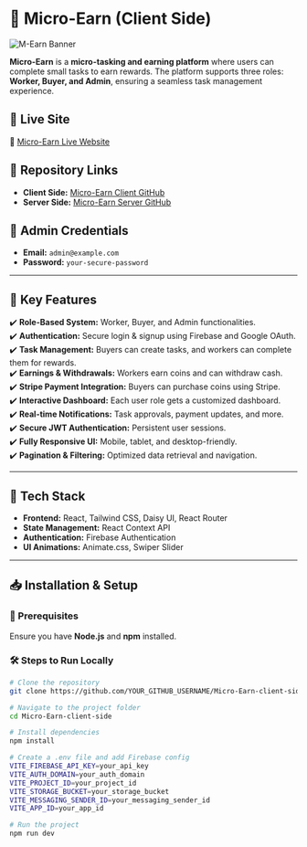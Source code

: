 # 🚀 Micro-Earn (Client Side)

![M-Earn Banner](https://i.ibb.co.com/JFmJRpS8/me.png)

**Micro-Earn** is a **micro-tasking and earning platform** where users can complete small tasks to earn rewards. The platform supports three roles: **Worker, Buyer, and Admin**, ensuring a seamless task management experience.

## 🌟 Live Site  
🔗 [Micro-Earn Live Website](YOUR_LIVE_SITE_URL)  

## 📂 Repository Links  
- **Client Side:** [Micro-Earn Client GitHub](YOUR_CLIENT_REPO_URL)  
- **Server Side:** [Micro-Earn Server GitHub](YOUR_SERVER_REPO_URL)  

## 👤 Admin Credentials  
- **Email:** `admin@example.com`  
- **Password:** `your-secure-password`  

---

## 🚀 Key Features  
✔️ **Role-Based System:** Worker, Buyer, and Admin functionalities.  
✔️ **Authentication:** Secure login & signup using Firebase and Google OAuth.  
✔️ **Task Management:** Buyers can create tasks, and workers can complete them for rewards.  
✔️ **Earnings & Withdrawals:** Workers earn coins and can withdraw cash.  
✔️ **Stripe Payment Integration:** Buyers can purchase coins using Stripe.  
✔️ **Interactive Dashboard:** Each user role gets a customized dashboard.  
✔️ **Real-time Notifications:** Task approvals, payment updates, and more.  
✔️ **Secure JWT Authentication:** Persistent user sessions.  
✔️ **Fully Responsive UI:** Mobile, tablet, and desktop-friendly.  
✔️ **Pagination & Filtering:** Optimized data retrieval and navigation.  

---

## 📌 Tech Stack  
- **Frontend:** React, Tailwind CSS, Daisy UI, React Router  
- **State Management:** React Context API  
- **Authentication:** Firebase Authentication  
- **UI Animations:** Animate.css, Swiper Slider  

---

## 📥 Installation & Setup  

### 🔧 Prerequisites  
Ensure you have **Node.js** and **npm** installed.  

### 🛠️ Steps to Run Locally  
```sh
# Clone the repository
git clone https://github.com/YOUR_GITHUB_USERNAME/Micro-Earn-client-side.git

# Navigate to the project folder
cd Micro-Earn-client-side

# Install dependencies
npm install

# Create a .env file and add Firebase config
VITE_FIREBASE_API_KEY=your_api_key
VITE_AUTH_DOMAIN=your_auth_domain
VITE_PROJECT_ID=your_project_id
VITE_STORAGE_BUCKET=your_storage_bucket
VITE_MESSAGING_SENDER_ID=your_messaging_sender_id
VITE_APP_ID=your_app_id

# Run the project
npm run dev

